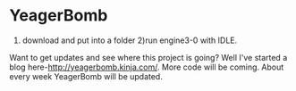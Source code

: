 # YeagerBomb
1) download and put into a folder
2)run engine3-0 with IDLE.

Want to get updates and see where this project is going? Well I've started a blog here-http://yeagerbomb.kinja.com/. More code will be
coming. About every week YeagerBomb will be updated.
